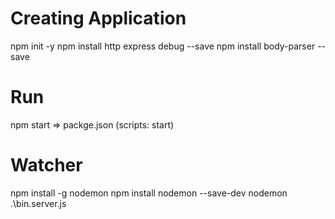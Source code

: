 # Creating Application
npm init -y
npm install http express debug --save
npm install body-parser --save

# Run
npm start => packge.json (scripts: start)

# Watcher
npm install -g nodemon
npm install nodemon --save-dev
nodemon .\bin.server.js

